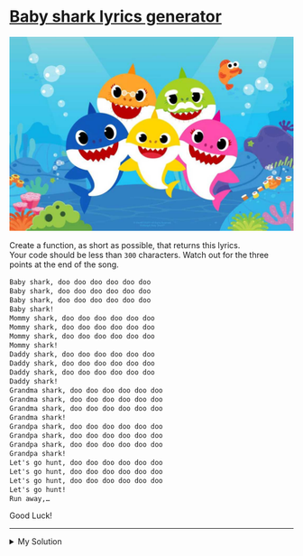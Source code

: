 # [Baby shark lyrics generator](https://www.codewars.com/kata/5d076515e102162ac0dc514e)

![baby shark](../images/baby_shark_lyrics_generator.jpg)

Create a function, as short as possible, that returns this lyrics.  
Your code should be less than `300` characters. Watch out for the three points at the end of the song.

    Baby shark, doo doo doo doo doo doo
    Baby shark, doo doo doo doo doo doo
    Baby shark, doo doo doo doo doo doo
    Baby shark!
    Mommy shark, doo doo doo doo doo doo
    Mommy shark, doo doo doo doo doo doo
    Mommy shark, doo doo doo doo doo doo
    Mommy shark!
    Daddy shark, doo doo doo doo doo doo
    Daddy shark, doo doo doo doo doo doo
    Daddy shark, doo doo doo doo doo doo
    Daddy shark!
    Grandma shark, doo doo doo doo doo doo
    Grandma shark, doo doo doo doo doo doo
    Grandma shark, doo doo doo doo doo doo
    Grandma shark!
    Grandpa shark, doo doo doo doo doo doo
    Grandpa shark, doo doo doo doo doo doo
    Grandpa shark, doo doo doo doo doo doo
    Grandpa shark!
    Let's go hunt, doo doo doo doo doo doo
    Let's go hunt, doo doo doo doo doo doo
    Let's go hunt, doo doo doo doo doo doo
    Let's go hunt!
    Run away,…

Good Luck!

---

<details><summary>My Solution</summary>

```js
function babySharkLyrics() {
  const g = (name) =>
    `${name}, doo doo doo doo doo doo\n`.repeat(3) + `${name}!\n`;
  return (
    g("Baby shark") +
    g("Mommy shark") +
    g("Daddy shark") +
    g("Grandma shark") +
    g("Grandpa shark") +
    g("Let's go hunt") +
    "Run away,…"
  );
}
```

</details>
